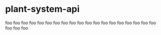 # plant-system-api

foo
foo
foo
foo
foo
foo
foo
foo
foo
foo
foo
foo
foo
foo
foo
foo
foo
foo
foo
foo
foo
foo